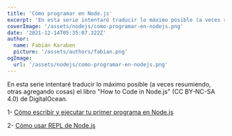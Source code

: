 ```yaml
---
title: 'Cómo programar en Node.js'
excerpt: 'En esta serie intentaré traducir lo máximo posible (a veces resumiendo, otras agregando cosas) el libro "How to Code in Node.js" (CC BY-NC-SA 4.0) de DigitalOcean.'
coverImage: '/assets/nodejs/como-programar-en-nodejs.png'
date: '2021-12-14T05:35:07.322Z'
author:
  name: Fabián Karaben
  picture: '/assets/authors/fabian.png'
ogImage:
  url: '/assets/nodejs/como-programar-en-nodejs.png'
---
```


En esta serie intentaré traducir lo máximo posible (a veces resumiendo, otras agregando cosas) el libro "How to Code in Node.js" (CC BY-NC-SA 4.0) de DigitalOcean.

1- [Cómo escribir y ejecutar tu primer programa en Node.js](/nodejs/tu-primer-programa)

2- [Cómo usar REPL de Node.js](/nodejs/como-usar-repl-de-nodejs)